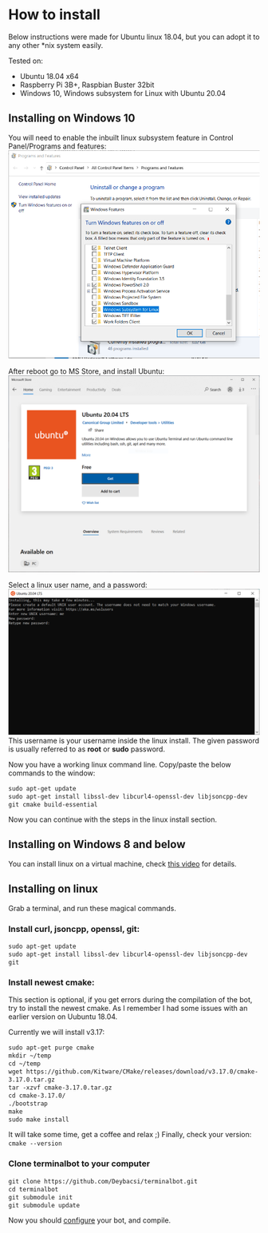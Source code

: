 ﻿# How to install

Below instructions were made for Ubuntu linux 18.04, but you can adopt it to any other *nix system easily.

Tested on:
- Ubuntu 18.04 x64
- Raspberry Pi 3B+, Raspbian Buster 32bit
- Windows 10, Windows subsystem for Linux with Ubuntu 20.04

## Installing on Windows 10

You will need to enable the inbuilt linux subsystem feature in Control Panel/Programs and features:
![enable-wsl](images/wsl.png)

After reboot go to MS Store, and install Ubuntu:
![download-ubuntu](images/wsl-ubuntu.png)

Select a linux user name, and a password:
![setup-ubuntu](images/wsl-userpw.png)
This username is your username inside the linux install. The given password is usually referred to as **root** or **sudo** password.

Now you have a working linux command line. Copy/paste the below commands to the window:
```
sudo apt-get update
sudo apt-get install libssl-dev libcurl4-openssl-dev libjsoncpp-dev git cmake build-essential
```

Now you can continue with the steps in the linux install section.

## Installing on Windows 8 and below

You can install linux on a virtual machine, check [this video](https://www.youtube.com/watch?v=QbmRXJJKsvs) for details.

## Installing on linux

Grab a terminal, and run these magical commands.

### Install  curl, jsoncpp, openssl, git:
```
sudo apt-get update
sudo apt-get install libssl-dev libcurl4-openssl-dev libjsoncpp-dev git
```

### Install  newest  cmake:
This section is optional, if you get errors during the compilation of the bot, try to install the newest cmake. As I remember I had some issues with an earlier version on Uubuntu 18.04.

Currently we will install v3.17:
```
sudo apt-get purge cmake
mkdir ~/temp
cd ~/temp
wget https://github.com/Kitware/CMake/releases/download/v3.17.0/cmake-3.17.0.tar.gz
tar -xzvf cmake-3.17.0.tar.gz
cd cmake-3.17.0/
./bootstrap
make
sudo make install
```
It will take some time, get a coffee and relax ;)
Finally, check your version: `cmake --version`

### Clone terminalbot to your computer

```
git clone https://github.com/Deybacsi/terminalbot.git
cd terminalbot
git submodule init
git submodule update
```


Now you should [configure](/terminalbot/configure) your bot, and compile.
